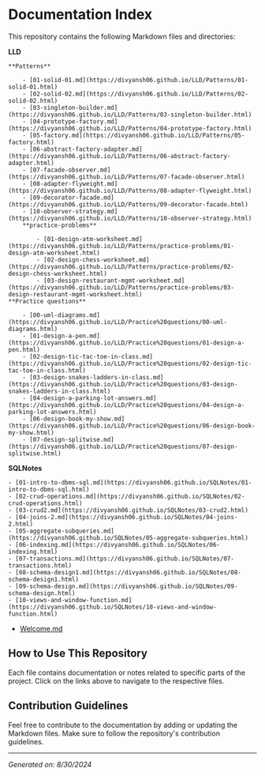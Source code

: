 # Documentation Index

This repository contains the following Markdown files and directories:

**LLD**

	**Patterns**

		- [01-solid-01.md](https://divyansh06.github.io/LLD/Patterns/01-solid-01.html)
		- [02-solid-02.md](https://divyansh06.github.io/LLD/Patterns/02-solid-02.html)
		- [03-singleton-builder.md](https://divyansh06.github.io/LLD/Patterns/03-singleton-builder.html)
		- [04-prototype-factory.md](https://divyansh06.github.io/LLD/Patterns/04-prototype-factory.html)
		- [05-factory.md](https://divyansh06.github.io/LLD/Patterns/05-factory.html)
		- [06-abstract-factory-adapter.md](https://divyansh06.github.io/LLD/Patterns/06-abstract-factory-adapter.html)
		- [07-facade-observer.md](https://divyansh06.github.io/LLD/Patterns/07-facade-observer.html)
		- [08-adapter-flyweight.md](https://divyansh06.github.io/LLD/Patterns/08-adapter-flyweight.html)
		- [09-decorator-facade.md](https://divyansh06.github.io/LLD/Patterns/09-decorator-facade.html)
		- [10-observer-strategy.md](https://divyansh06.github.io/LLD/Patterns/10-observer-strategy.html)
		**practice-problems**

			- [01-design-atm-worksheet.md](https://divyansh06.github.io/LLD/Patterns/practice-problems/01-design-atm-worksheet.html)
			- [02-design-chess-worksheet.md](https://divyansh06.github.io/LLD/Patterns/practice-problems/02-design-chess-worksheet.html)
			- [03-design-restaurant-mgmt-worksheet.md](https://divyansh06.github.io/LLD/Patterns/practice-problems/03-design-restaurant-mgmt-worksheet.html)
	**Practice questions**

		- [00-uml-diagrams.md](https://divyansh06.github.io/LLD/Practice%20questions/00-uml-diagrams.html)
		- [01-design-a-pen.md](https://divyansh06.github.io/LLD/Practice%20questions/01-design-a-pen.html)
		- [02-design-tic-tac-toe-in-class.md](https://divyansh06.github.io/LLD/Practice%20questions/02-design-tic-tac-toe-in-class.html)
		- [03-design-snakes-ladders-in-class.md](https://divyansh06.github.io/LLD/Practice%20questions/03-design-snakes-ladders-in-class.html)
		- [04-design-a-parking-lot-answers.md](https://divyansh06.github.io/LLD/Practice%20questions/04-design-a-parking-lot-answers.html)
		- [06-design-book-my-show.md](https://divyansh06.github.io/LLD/Practice%20questions/06-design-book-my-show.html)
		- [07-design-splitwise.md](https://divyansh06.github.io/LLD/Practice%20questions/07-design-splitwise.html)
**SQLNotes**

	- [01-intro-to-dbms-sql.md](https://divyansh06.github.io/SQLNotes/01-intro-to-dbms-sql.html)
	- [02-crud-operations.md](https://divyansh06.github.io/SQLNotes/02-crud-operations.html)
	- [03-crud2.md](https://divyansh06.github.io/SQLNotes/03-crud2.html)
	- [04-joins-2.md](https://divyansh06.github.io/SQLNotes/04-joins-2.html)
	- [05-aggregate-subqueries.md](https://divyansh06.github.io/SQLNotes/05-aggregate-subqueries.html)
	- [06-indexing.md](https://divyansh06.github.io/SQLNotes/06-indexing.html)
	- [07-transactions.md](https://divyansh06.github.io/SQLNotes/07-transactions.html)
	- [08-schema-design1.md](https://divyansh06.github.io/SQLNotes/08-schema-design1.html)
	- [09-schema-design.md](https://divyansh06.github.io/SQLNotes/09-schema-design.html)
	- [10-views-and-window-function.md](https://divyansh06.github.io/SQLNotes/10-views-and-window-function.html)
- [Welcome.md](https://divyansh06.github.io/Welcome.html)

## How to Use This Repository

Each file contains documentation or notes related to specific parts of the project. Click on the links above to navigate to the respective files.

## Contribution Guidelines

Feel free to contribute to the documentation by adding or updating the Markdown files. Make sure to follow the repository's contribution guidelines.

---

*Generated on: 8/30/2024*